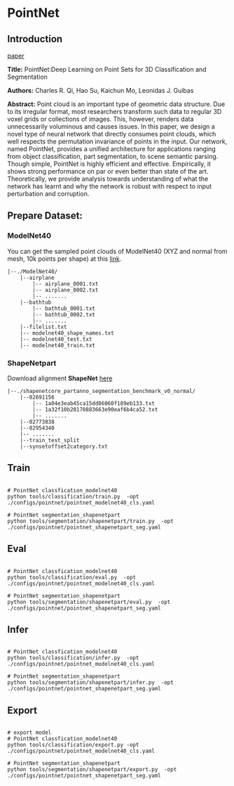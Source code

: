 # PointNet

## Introduction
<a href="https://arxiv.org/abs/1612.00593">paper</a>

**Title:** PointNet:Deep Learning on Point Sets for 3D Classification and Segmentation

**Authors:** Charles R. Qi, Hao Su, Kaichun Mo, Leonidas J. Guibas

**Abstract:** Point cloud is an important type of geometric data structure. Due to its irregular format, most researchers transform such data to regular 3D voxel grids or collections
of images. This, however, renders data unnecessarily voluminous and causes issues. In this paper, we design a novel type of neural network that directly consumes point clouds, which well respects the permutation invariance of
points in the input. Our network, named PointNet, provides a unified architecture for applications ranging from object classification, part segmentation, to scene semantic parsing. Though simple, PointNet is highly efficient and
effective. Empirically, it shows strong performance on par or even better than state of the art. Theoretically, we provide analysis towards understanding of what the network has learnt and why the network is robust with respect to input perturbation and corruption.

## Prepare Dataset:

### ModelNet40
You can get the sampled point clouds of ModelNet40 (XYZ and normal from mesh, 10k points per shape) at this <a href="https://shapenet.cs.stanford.edu/media/modelnet40_normal_resampled.zip">link</a>. 

```shell
|--./ModelNet40/
    |--airplane
    	|-- airplane_0001.txt
    	|-- airplane_0002.txt
        |-- .......
    |--bathtub
    	|-- bathtub_0001.txt
    	|-- bathtub_0002.txt
        |-- .......
    |--filelist.txt
    |-- modelnet40_shape_names.txt
    |-- modelnet40_test.txt
    |-- modelnet40_train.txt
```
### ShapeNetpart
Download alignment **ShapeNet** [here](https://shapenet.cs.stanford.edu/media/shapenetcore_partanno_segmentation_benchmark_v0_normal.zip)

```shell
|--./shapenetcore_partanno_segmentation_benchmark_v0_normal/
    |--02691156
    	|-- 1a04e3eab45ca15dd86060f189eb133.txt
    	|-- 1a32f10b20170883663e90eaf6b4ca52.txt
        |-- .......
    |--02773838
    |--02954340
    |-- .......
    |--train_test_split
    |--synsetoffset2category.txt
```

## Train

```shell

# PointNet classfication_modelnet40
python tools/classification/train.py  -opt ./configs/pointnet/pointnet_modelnet40_cls.yaml

# PointNet segmentation_shapenetpart
python tools/segmentation/shapenetpart/train.py  -opt ./configs/pointnet/pointnet_shapenetpart_seg.yaml
```

## Eval

```shell

# PointNet classfication_modelnet40
python tools/classification/eval.py  -opt ./configs/pointnet/pointnet_modelnet40_cls.yaml

# PointNet segmentation_shapenetpart
python tools/segmentation/shapenetpart/eval.py  -opt ./configs/pointnet/pointnet_shapenetpart_seg.yaml

```

## Infer

```shell

# PointNet classfication_modelnet40
python tools/classification/infer.py  -opt ./configs/pointnet/pointnet_modelnet40_cls.yaml

# PointNet segmentation_shapenetpart
python tools/segmentation/shapenetpart/infer.py  -opt ./configs/pointnet/pointnet_shapenetpart_seg.yaml

```

## Export

```shell

# export model
# PointNet classfication_modelnet40
python tools/classification/export.py -opt ./configs/pointnet/pointnet_modelnet40_cls.yaml

# PointNet segmentation_shapenetpart
python tools/segmentation/shapenetpart/export.py  -opt ./configs/pointnet/pointnet_shapenetpart_seg.yaml

```
